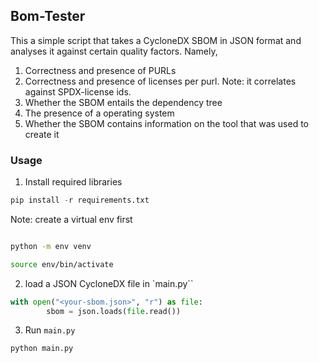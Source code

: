 ## Bom-Tester

This a simple script that takes a CycloneDX SBOM in JSON format and analyses it against certain quality factors. Namely,
1. Correctness and presence of PURLs
2. Correctness and presence of licenses per purl. Note: it correlates against SPDX-license ids.
3. Whether the SBOM entails the dependency tree
4. The presence of a operating system
5. Whether the SBOM contains information on the tool that was used to create it


### Usage

1. Install required libraries
```python
pip install -r requirements.txt
```

Note: create a virtual env first
```bash

python -m env venv

source env/bin/activate

```

2. load a JSON CycloneDX file in `main.py``

```python
with open("<your-sbom.json>", "r") as file:
        sbom = json.loads(file.read())

```


3. Run `main.py`
```bash
python main.py
```